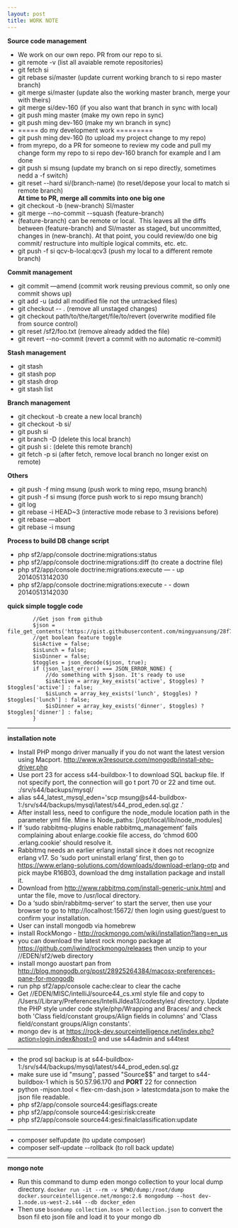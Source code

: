 ```yaml
---
layout: post
title: WORK NOTE
---
```


**Source code management**  

* We work on our own repo. PR from our repo to si.
* git remote -v (list all avaiable remote repositories)
* git fetch si
* git rebase si/master (update current working branch to si repo master branch)
* git merge si/master (update also the working master branch, merge your with theirs)
* git merge si/dev-160 (if you also want that branch in sync with local)
* git push ming master (make my own repo in sync)
* git push ming dev-160 (make my wn branch in sync)
*  ===== do my development work =========
* git push ming dev-160 (to upload my project change to my repo)
* from myrepo, do a PR for someone to review my code and pull my change form my repo to si repo dev-160 branch for example and I am done
* git push si msung (update my branch on si repo directly, sometimes nedd a -f switch)  
* git reset --hard si/(branch-name) (to reset/depose your local to match si remote branch)  
**At time to PR, merge all commits into one big one**
* git checkout -b (new-branch) SI/master  
* git merge --no-commit --squash (feature-branch)
* (feature-branch) can be remote or local.   This leaves all the diffs between (feature-branch) and SI/master as staged, but uncommitted, changes in (new-branch).  At that point, you could review/do one big commit/ restructure into multiple logical commits, etc. etc.
* git push -f si qcv-b-local:qcv3  (push my local to a different remote branch)

**Commit management**  

* git commit —amend (commit work reusing previous commit, so only one commit shows up)  
* git add -u (add all modified file not the untracked files)
* git checkout -- .  (remove all unstaged changes)
* git checkout path/to/the/target/file/to/revert (overwrite modified file from source control)
* git reset /sf2/foo.txt (remove already added the file) 
* git revert --no-commit <commit hash> (revert a commit with no automatic re-commit)

**Stash management**

* git stash
* git stash pop
* git stash drop
* git stash list  

**Branch management**  

* git checkout -b <new-branch-name>  create a new local branch)
* git checkout -b <local-branch-name> si/<remote-branch-name>
* git push si <new-brnach-name> 
* git branch -D <the-local-branch> (delete this local branch)
* git push si :<the-remove-branch> (delete this remote branch)
* git fetch -p si (after fetch, remove local branch no longer exist on remote) 

**Others**  

* git push -f ming msung (push work to ming repo, msung branch)
* git push -f si msung (force push work to si repo msung branch)
* git log
* git rebase -i HEAD~3 (interactive mode rebase to 3 revisions before)
* git rebase —abort
* git rebase -i msung


**Process to build DB change script**  

* php sf2/app/console doctrine:migrations:status
* php sf2/app/console doctrine:migrations:diff (to create a doctrine file)
* php sf2/app/console doctrine:migrations:execute — - up 20140513142030
* php sf2/app/console doctrine:migrations:execute - - down 20140513142030
  
**quick simple toggle code**

```
        //Get json from github    
        $json = file_get_contents('https://gist.githubusercontent.com/mingyuansung/28f7bcda7f2e3bfe4618/raw');
        //get boolean feature toggle
        $isActive = false;
        $isLunch = false;
        $isDinner = false;
        $toggles = json_decode($json, true);
        if (json_last_error() === JSON_ERROR_NONE) {
            //do something with $json. It's ready to use
            $isActive = array_key_exists('active', $toggles) ? $toggles['active'] : false;
            $isLunch = array_key_exists('lunch', $toggles) ? $toggles['lunch'] : false;
            $isDinner = array_key_exists('dinner', $toggles) ? $toggles['dinner'] : false;
        }

```  

---
**installation note**  

* Install PHP mongo driver manually if you do not want the latest version using Macport.  http://www.w3resource.com/mongodb/install-php-driver.php
* Use port 23 for access s44-buildbox-1 to download SQL backup file.  If not specify port, the connection will go t port 70 or 22 and time out. :/srv/s44/backups/mysql/
* alias s44_latest_mysql_eden='scp msung@s44-buildbox-1:/srv/s44/backups/mysql/latest/s44_prod_eden.sql.gz .'
* After install less, need to configure the node_module location path in the parameter yml file.  Mine is Node_paths: [/opt/local/lib/node_modules]
* If ‘sudo rabbitmq-plugins enable rabbitmq_management’ fails complaining about enlarge.cookie file access, do ‘chmod 600 .erlang.cookie’ should resolve it.
* Rabbitmq needs an earlier erlang install since it does not recognize erlang v17.  So ‘sudo port uninstall erlang’ first, then go to https://www.erlang-solutions.com/downloads/download-erlang-otp and pick maybe R16B03, download the dmg installation package and install it.
* Download from http://www.rabbitmq.com/install-generic-unix.html and untar the file, move to /usr/local directory.
* Do a ‘sudo sbin/rabbitmq-server’ to start the server, then use your browser to go to http://localhost:15672/ then login using guest/guest to confirm your installation.
* User can install mongodb via homebrew
* install RockMongo - http://rockmongo.com/wiki/installation?lang=en_us 
* you can download the latest rock mongo package at https://github.com/iwind/rockmongo/releases then unzip to your //EDEN/sf2/web directory
* install mongo auostart pan from http://blog.mongodb.org/post/28925264384/macosx-preferences-pane-for-mongodb
* run php sf2/app/console cache:clear to clear the cache  
* Get //EDEN/MISC/intelliJ/source44_cs.xml style file and copy to  /Users/<yourusername>/Library/Preferences/IntelliJIdea13/codestyles/ directory. Update the PHP style under code style/php/Wrapping and Braces/ and check both 'Class field/constant groups/Align fields in columns' and 'Class field/constant groups/Align constants'.
* mongo dev is at https://rock-dev.sourceintelligence.net/index.php?action=login.index&host=0  and use s44admin and s44test

---
* the prod sql backup is at s44-buildbox-1:/srv/s44/backups/mysql/latest/s44_prod_eden.sql.gz 
* make sure use  id "msung", passed "Source$$" and target to s44-buildbox-1 which is 50.57.96.170 and **PORT** 22 for connection  
* python -mjson.tool < flex-cm-dash.json > latestcmdata.json to make the json file readable.
* php sf2/app/console source44:gesiflags:create
* php sf2/app/console source44:gesi:risk:create
* php sf2/app/console source44:gesi:finalclassification:update  

---
* composer selfupdate   (to update composer)
* composer self-update --rollback   (to roll back update)

---
**mongo note** 

* Run this command to dump eden mongo collection to your local dump directory.  `docker run -it --rm -v $PWD/dump:/root/dump docker.sourceintelligence.net/mongo:2.6 mongodump --host dev-1.node.us-west-2.s44 --db docker_eden`   
* Then use `bsondump collection.bson > collection.json` to convert the bson fil eto json file and load it to your mongo db





